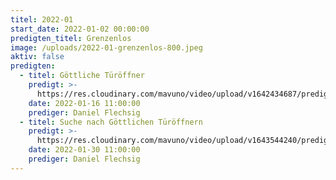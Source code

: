 ```yaml
---
titel: 2022-01
start_date: 2022-01-02 00:00:00
predigten_titel: Grenzenlos
image: /uploads/2022-01-grenzenlos-800.jpeg
aktiv: false
predigten:
  - titel: Göttliche Türöffner
    predigt: >-
      https://res.cloudinary.com/mavuno/video/upload/v1642434687/predigten/2022-01%20Grenzenlos/2022-01-16_GoDi_Mavuno_Berlin_-_Grenzenlos_1_-_G%C3%B6ttliche_T%C3%BCr%C3%B6ffner_1.mp3
    date: 2022-01-16 11:00:00
    prediger: Daniel Flechsig
  - titel: Suche nach Göttlichen Türöffnern
    predigt: >-
      https://res.cloudinary.com/mavuno/video/upload/v1643544240/predigten/2022-01%20Grenzenlos/2022-01-30_GoDi_Mavuno_Berlin_-_Grenzenlos_2_-_Suche_nach_G%C3%B6ttlichen_T%C3%BCr%C3%B6ffnern.mp3
    date: 2022-01-30 11:00:00
    prediger: Daniel Flechsig
---
```

